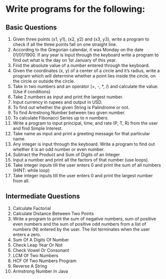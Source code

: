# Write programs for the following:
## Basic Questions
1. Given three points (x1, y1), (x2, y2) and (x3, y3), write a program to check if all the three points fall on one straight line.
2. According to the Gregorian calendar, it was Monday on the date 01/01/1900. If any year is input through the keyboard write a program to find out what is the day on 1st January of this year.
3. Find the absolute value of a number entered through the keyboard.
4. Given the coordinates (x, y) of a center of a circle and it’s radius, write a program which will determine whether a point lies inside the circle, on     the circle or outside the circle.
5. Take in two numbers and an operator (+, -, *, /) and calculate the value. (Use if conditions)
6. Take 2 numbers as input and print the largest number.
7. Input currency in rupees and output in USD.
8. To find out whether the given String is Palindrome or not.
9. To find Armstrong Number between two given number.
10. To calculate Fibonacci Series up to n numbers.
11. Write a program to input principal, time, and rate (P, T, R) from the user and find Simple Interest.
12. Take name as input and print a greeting message for that particular name.
13. Any integer is input through the keyboard. Write a program to find out whether it is an odd number or even number.
14. Subtract the Product and Sum of Digits of an Integer
15. Input a number and print all the factors of that number (use loops).
16. Take integer inputs till the user enters 0 and print the sum of all numbers (HINT: while loop)
17. Take integer inputs till the user enters 0 and print the largest number from all.

## Intermediate Questions
1. Calculate Factorial
2. Calculate Distance Between Two Points
3. Write a program to print the sum of negative numbers, sum of positive even numbers and the sum of positive odd numbers from a list of numbers (N) entered by the user. The list terminates when the user enters a zero.
4. Sum Of A Digits Of Number
5. Check Leap Year Or Not
6. Check Vowel Or Consonant
7. LCM Of Two Numbers
8. HCF Of Two Numbers Program
9. Reverse A String
10. Armstrong Number In Java


